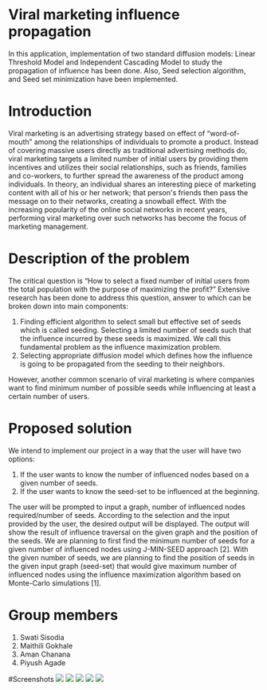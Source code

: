 # Viral marketing influence propagation

In this application, implementation of two standard diffusion models: Linear Threshold Model and Independent Cascading Model to study the propagation of influence has been done. Also, Seed selection algorithm, and Seed set minimization have been implemented.


# Introduction
Viral marketing is an advertising strategy based on effect of “word-of-mouth” among the relationships of individuals to promote a product. Instead of covering massive users directly as traditional advertising methods do, viral marketing targets a limited number of initial users  by providing them incentives and utilizes their social relationships, such as friends, families and co-workers, to further spread the awareness of the product among individuals. In theory, an individual shares an interesting piece of marketing content with all of his or her network; that person's friends then pass the message on to their networks, creating a snowball effect. With the increasing popularity of the online social networks in recent years, performing viral marketing over such networks has become the focus of marketing management.	

# Description of the problem
The critical question is “How to select a fixed number of initial users from the total population with the purpose of maximizing the profit?” Extensive research has been done to address this question, answer to which can be broken down into main components:
1. Finding efficient algorithm to select small but effective set of seeds which is called seeding.
Selecting a limited number of seeds such that the influence incurred by these seeds is maximized. We call this fundamental problem as the influence maximization problem.
2. Selecting appropriate diffusion model which defines how the influence is going to be propagated from the seeding to their neighbors.

However, another common scenario of viral marketing is where companies want to find minimum number of possible seeds while influencing at least a certain number of users.	

# Proposed solution
We intend to implement our project in a way that the user will have two options:
1. If the user wants to know the number of influenced nodes based on a given number of seeds.
2. If the user wants to know the seed-set to be influenced at the beginning.

The user will be prompted to input a graph, number of influenced nodes required/number of seeds. According to the selection and the input provided by the user, the desired output will be displayed. The output will show the result of influence traversal on the given graph and the position of the seeds. We are planning to first find the minimum number of seeds for a given number of influenced nodes using J-MIN-SEED approach [2]. With the given number of seeds, we are planning to find the position of seeds in the given input graph (seed-set) that would give maximum number of influenced nodes using the influence maximization algorithm based on Monte-Carlo simulations [1].


# Group members
1. Swati Sisodia
2. Maithili Gokhale
3. Aman Chanana
4. Piyush Agade

#Screenshots
<img src="http://i.imgur.com/qv6UpFm.png">
<img src="http://i.imgur.com/kCWeaqB.png">
<img src="http://i.imgur.com/uhdhrWq.png">
<img src="http://i.imgur.com/3Nd13M3.png">
<img src="http://i.imgur.com/1rY9mcC.png">


